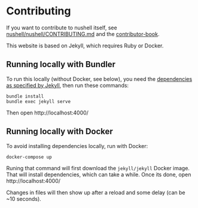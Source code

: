 # Contributing

If you want to contribute to nushell itself, see [nushell/nushell/CONTRIBUTING.md](https://github.com/nushell/nushell/blob/master/CONTRIBUTING.md) and the [contributor-book](https://github.com/nushell/contributor-book).

This website is based on Jekyll, which requires Ruby or Docker.

## Running locally with Bundler

To run this locally (without Docker, see below), you need the [dependencies as specified by Jekyll](https://jekyllrb.com/docs/installation/), then run these commands:

```shell
bundle install
bundle exec jekyll serve
```

Then open http://localhost:4000/

## Running locally with Docker

To avoid installing dependencies locally, run with Docker:

```
docker-compose up
```

Runing that command will first download the `jekyll/jekyll` Docker image. That will install dependencies, which can take a while. Once its done, open http://localhost:4000/

Changes in files will then show up after a reload and some delay (can be ~10 seconds).
